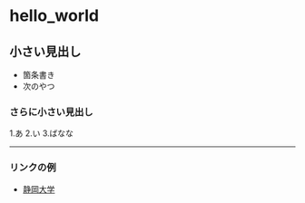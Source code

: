 # hello_world

## 小さい見出し


- 箇条書き
- 次のやつ
### さらに小さい見出し

1.あ
2.い
3.ばなな

-----

### リンクの例

- [静岡大学](https://gakujo.shizuoka.ac.jp/portal/)
